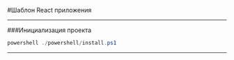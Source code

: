 #Шаблон React приложения

---

###Инициализация проекта

```powershell
powershell ./powershell/install.ps1
```

---